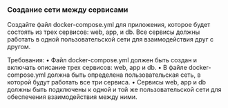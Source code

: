 
### Создание сети между сервисами

Создайте файл docker-compose.yml для приложения, которое будет состоять из трех сервисов: web, app, и db. Все сервисы должны работать в одной пользовательской сети для взаимодействия друг с другом.

Требования:
•	Файл docker-compose.yml должен быть создан и включать описание трех сервисов: web, app и db.
•	В файле docker-compose.yml должна быть определена пользовательская сеть, в которой будут работать все три сервиса.
•	Сервисы web, app и db должны быть подключены к одной и той же пользовательской сети для обеспечения взаимодействия между ними.